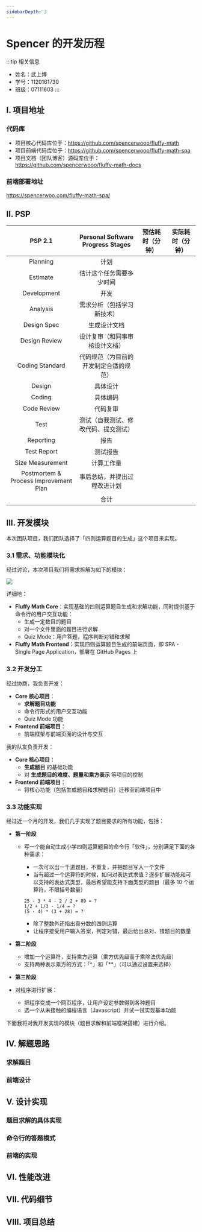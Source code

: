 ```yaml
---
sidebarDepth: 3
---
```


# Spencer 的开发历程

:::tip 相关信息

- 姓名：武上博
- 学号：1120161730
- 班级：07111603
:::

## I. 项目地址

### 代码库

- 项目核心代码库位于：<https://github.com/spencerwooo/fluffy-math>
- 项目前端代码库位于：<https://github.com/spencerwooo/fluffy-math-spa>
- 项目文档（团队博客）源码库位于：<https://github.com/spencerwooo/fluffy-math-docs>

### 前端部署地址

<https://spencerwoo.com/fluffy-math-spa/>

## II. PSP

|                PSP 2.1                |   Personal Software Progress Stages    | 预估耗时（分钟） | 实际耗时（分钟） |
| :-----------------------------------: | :------------------------------------: | :--------------: | :--------------: |
|               Planning                |                  计划                  |                  |                  |
|               Estimate                |        估计这个任务需要多少时间        |                  |                  |
|              Development              |                  开发                  |                  |                  |
|               Analysis                |       需求分析（包括学习新技术）       |                  |                  |
|              Design Spec              |              生成设计文档              |                  |                  |
|             Design Review             |     设计复审（和同事审核设计文档）     |                  |                  |
|            Coding Standard            | 代码规范（为目前的开发制定合适的规范） |                  |                  |
|                Design                 |                具体设计                |                  |                  |
|                Coding                 |                具体编码                |                  |                  |
|              Code Review              |                代码复审                |                  |                  |
|                 Test                  |  测试（自我测试、修改代码、提交测试）  |                  |                  |
|               Reporting               |                  报告                  |                  |                  |
|              Test Report              |                测试报告                |                  |                  |
|           Size Measurement            |               计算工作量               |                  |                  |
| Postmortem & Process Improvement Plan |      事后总结，并提出过程改进计划      |                  |                  |
|                                       |                  合计                  |                  |                  |

## III. 开发模块

本次团队项目，我们团队选择了「四则运算题目的生成」这个项目来实现。

### 3.1 需求、功能模块化

经过讨论，本次项目我们将需求拆解为如下的模块：

![](https://i.loli.net/2019/01/18/5c41f4cf5142c.png)

详细地：

- **Fluffy Math Core**：实现基础的四则运算题目生成和求解功能，同时提供基于命令行的用户交互功能：
  - 生成一定数目的题目
  - 对一个文件里面的题目进行求解
  - Quiz Mode：用户答题，程序判断对错和求解
- **Fluffy Math Frontend**：实现四则运算题目生成的前端页面，即 SPA - Single Page Application，部署在 GitHub Pages 上

### 3.2 开发分工

经过协商，我负责开发：

- **Core 核心项目**：
  - **求解题目功能**
  - 命令行形式的用户交互功能
  - Quiz Mode 功能
- **Frontend 前端项目**：
  - 前端框架与前端页面的设计与交互

我的队友负责开发：

- **Core 核心项目**：
  - **生成题目** 的基础功能
  - 对 **生成题目的难度、题量和乘方表示** 等项目的控制
- **Frontend 前端项目**：
  - 将核心功能（包括生成题目和求解题目）迁移至前端项目中

### 3.3 功能实现

经过近一个月的开发，我们几乎实现了题目要求的所有功能，包括：

- **第一阶段**

  - 写一个能自动生成小学四则运算题目的命令行「软件」，分别满足下面的各种需求：

    - 一次可以出一千道题目，不重复，并把题目写入一个文件
    - 当有超过一个运算符的时候，如何对表达式求值？逐步扩展功能和可以支持的表达式类型，最后希望能支持下面类型的题目（最多 10 个运算符，不限括号数量）

    ```
    25 - 3 * 4 - 2 / 2 + 89 = ?
    1/2 + 1/3 - 1/4 = ?
    (5 - 4) * (3 + 28) = ?
    ```

    - 除了整数外还指出真分数的四则运算
    - 让程序接受用户输入答案，判定对错，最后给出总对、错题目的数量

- **第二阶段**

  - 增加一个运算符，支持乘方运算（乘方优先级高于乘除法优先级）
  - 支持两种表示乘方的方式：「^」和「**」（可以通过设置来选择）

- **第三阶段**

- 对程序进行扩展：

  - 把程序变成一个网页程序，让用户设定参数得到各种题目
  - 选一个从未接触的编程语言（Javascript）并试一试实现基本功能

下面我将对我开发实现的模块（题目求解和前端框架搭建）进行介绍。

## IV. 解题思路

### 求解题目

### 前端设计

## V. 设计实现

### 题目求解的具体实现

### 命令行的答题模式

### 前端的实现

## VI. 性能改进

## VII. 代码细节

## VIII. 项目总结
